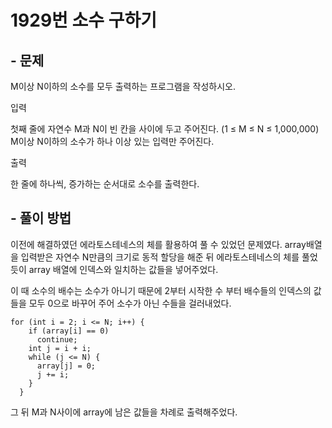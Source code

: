 # 1929번 소수 구하기

## - 문제
M이상 N이하의 소수를 모두 출력하는 프로그램을 작성하시오.

입력

첫째 줄에 자연수 M과 N이 빈 칸을 사이에 두고 주어진다. (1 ≤ M ≤ N ≤ 1,000,000) M이상 N이하의 소수가 하나 이상 있는 입력만 주어진다.

출력

한 줄에 하나씩, 증가하는 순서대로 소수를 출력한다.
## - 풀이 방법
이전에 해결하였던 에라토스테네스의 체를 활용하여 풀 수 있었던 문제였다. array배열을 입력받은 자연수 N만큼의 크기로 동적 할당을 해준 뒤 에라토스테네스의 체를 풀었듯이 array 배열에 인덱스와 일치하는 값들을 넣어주었다. 

이 때 소수의 배수는 소수가 아니기 때문에 2부터 시작한 수 부터 배수들의 인덱스의 값들을 모두 0으로 바꾸어 주어 소수가 아닌 수들을 걸러내었다.

    for (int i = 2; i <= N; i++) {
        if (array[i] == 0)
          continue;
        int j = i + i;
        while (j <= N) {
          array[j] = 0;
          j += i;
        }
      }
그 뒤 M과 N사이에 array에 남은 값들을 차례로 출력해주었다.
